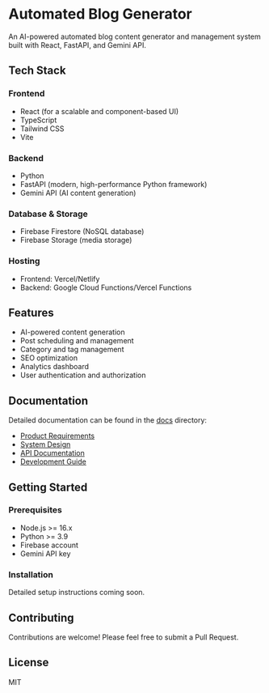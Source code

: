# Automated Blog Generator

An AI-powered automated blog content generator and management system built with React, FastAPI, and Gemini API.

## Tech Stack

### Frontend
- React (for a scalable and component-based UI)
- TypeScript
- Tailwind CSS
- Vite

### Backend
- Python
- FastAPI (modern, high-performance Python framework)
- Gemini API (AI content generation)

### Database & Storage
- Firebase Firestore (NoSQL database)
- Firebase Storage (media storage)

### Hosting
- Frontend: Vercel/Netlify
- Backend: Google Cloud Functions/Vercel Functions

## Features

- AI-powered content generation
- Post scheduling and management
- Category and tag management
- SEO optimization
- Analytics dashboard
- User authentication and authorization

## Documentation

Detailed documentation can be found in the [docs](./docs) directory:

- [Product Requirements](./docs/prd/README.md)
- [System Design](./docs/system-design/README.md)
- [API Documentation](./docs/api/README.md)
- [Development Guide](./docs/development/phases.md)

## Getting Started

### Prerequisites
- Node.js >= 16.x
- Python >= 3.9
- Firebase account
- Gemini API key

### Installation
Detailed setup instructions coming soon.

## Contributing
Contributions are welcome! Please feel free to submit a Pull Request.

## License
MIT 